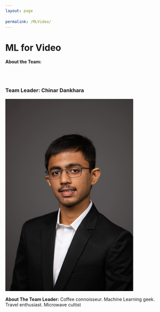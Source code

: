 ```yaml
---
layout: page

permalink: /MLVideo/
---
```

<h1>ML for Video</h1>

<p><strong>About the Team:</strong> </p>

<br>
</br>
<h3>Team Leader: Chinar Dankhara</h3>
<img src="/images/Chinar%20Dankhara.jpg?raw=true" alt="Chinar Dankhara.jpg"
    width="400" 
     >
<p><strong>About The Team Leader:</strong> Coffee connoisseur. Machine Learning geek. Travel enthusiast. Microwave cultist</p>
